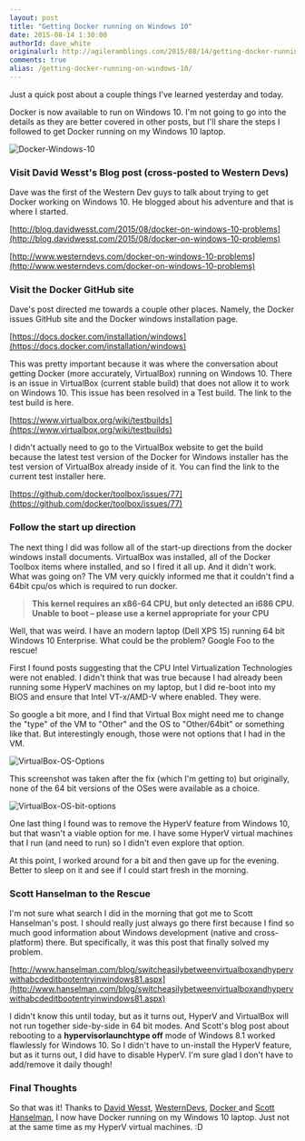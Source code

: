 ```yaml
---
layout: post
title: "Getting Docker running on Windows 10"
date: 2015-08-14 1:30:00
authorId: dave_white
originalurl: http://agileramblings.com/2015/08/14/getting-docker-running-on-windows-10/
comments: true
alias: /getting-docker-running-on-windows-10/
---
```

Just a quick post about a couple things I've learned yesterday and today.

Docker is now available to run on Windows 10. I'm not going to go into the details as they are better covered in other posts, but I'll share the steps I followed to get Docker running on my Windows 10 laptop.

![Docker-Windows-10][1]

### Visit David Wesst's Blog post (cross-posted to Western Devs)

Dave was the first of the Western Dev guys to talk about trying to get Docker working on Windows 10. He blogged about his adventure and that is where I started.

[http://blog.davidwesst.com/2015/08/docker-on-windows-10-problems](http://blog.davidwesst.com/2015/08/docker-on-windows-10-problems)

[http://www.westerndevs.com/docker-on-windows-10-problems](http://www.westerndevs.com/docker-on-windows-10-problems)

### Visit the Docker GitHub site

Dave's post directed me towards a couple other places. Namely, the Docker issues GitHub site and the Docker windows installation page.

[https://docs.docker.com/installation/windows](https://docs.docker.com/installation/windows)

This was pretty important because it was where the conversation about getting Docker (more accurately, VirtualBox) running on Windows 10. There is an issue in VirtualBox (current stable build) that does not allow it to work on Windows 10. This issue has been resolved in a Test build. The link to the test build is here.

[https://www.virtualbox.org/wiki/testbuilds](https://www.virtualbox.org/wiki/testbuilds)

I didn't actually need to go to the VirtualBox website to get the build because the latest test version of the Docker for Windows installer has the test version of VirtualBox already inside of it. You can find the link to the current test installer here.

[https://github.com/docker/toolbox/issues/77](https://github.com/docker/toolbox/issues/77)

### Follow the start up direction

The next thing I did was follow all of the start-up directions from the docker windows install documents. VirtualBox was installed, all of the Docker Toolbox items where installed, and so I fired it all up. And it didn't work. What was going on? The VM very quickly informed me that it couldn't find a 64bit cpu/os which is required to run docker.

>**This kernel requires an x86-64 CPU, but only detected an i686 CPU. Unable to boot – please use a kernel appropriate for your&nbsp;CPU**

Well, that was weird. I have an modern laptop (Dell XPS 15) running 64 bit Windows 10 Enterprise. What could be the problem? Google Foo to the rescue!

First I found posts suggesting that the CPU Intel Virtualization Technologies were not enabled. I didn't think that was true because I had already been running some HyperV machines on my laptop, but I did re-boot into my BIOS and ensure that Intel VT-x/AMD-V where enabled. They were.

So google a bit more, and I find that Virtual Box might need me to change the "type" of the VM to "Other" and the OS to "Other/64bit" or something like that. But interestingly enough, those were not options that I had in the VM.

![VirtualBox-OS-Options][2]

This screenshot was taken after the fix (which I'm getting to) but originally, none of the 64 bit versions of the OSes were available as a choice.

![VirtualBox-OS-bit-options][3]

One last thing I found was to remove the HyperV feature from Windows 10, but that wasn't a viable option for me. I have some HyperV virtual machines that I run (and need to run) so I didn't even explore that option.

At this point, I worked around for a bit and then gave up for the evening. Better to sleep on it and see if I could start fresh in the morning.

### Scott Hanselman to the Rescue

I'm not sure what search I did in the morning that got me to Scott Hanselman's post. I should really just always go there first because I find so much good information about Windows development (native and cross-platform) there. But specifically, it was this post that finally solved my problem.

[http://www.hanselman.com/blog/switcheasilybetweenvirtualboxandhypervwithabcdeditbootentryinwindows81.aspx](http://www.hanselman.com/blog/switcheasilybetweenvirtualboxandhypervwithabcdeditbootentryinwindows81.aspx)

I didn't know this until today, but as it turns out, HyperV and VirtualBox will not run together side-by-side in 64 bit modes. And Scott's blog post about rebooting to a **hypervisorlaunchtype off** mode of Windows 8.1 worked flawlessly for Windows 10. So I didn't have to un-install the HyperV feature, but as it turns out, I did have to disable HyperV. I'm sure glad I don't have to add/remove it daily though!

### Final Thoughts

So that was it! Thanks to [David Wesst][4], [WesternDevs][5], [Docker ][6]and [Scott Hanselman][7], I now have Docker running on my Windows 10 laptop. Just not at the same time as my HyperV virtual machines. :D

[1]: https://agileramblings.files.wordpress.com/2015/08/docker-windows-10.png?w=600&amp;h=308
[2]: https://agileramblings.files.wordpress.com/2015/08/virtualbox-os-options.png?w=450&amp;h=330
[3]: https://agileramblings.files.wordpress.com/2015/08/virtualbox-os-bit-options.png?w=450&amp;h=330
[4]: http://blog.davidwesst.com/
[5]: http://www.westerndevs.com/
[6]: https://www.docker.com/
[7]: http://www.hanselman.com/

